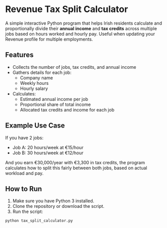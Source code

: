 # Revenue Tax Split Calculator

A simple interactive Python program that helps Irish residents calculate and proportionally divide their **annual income** and **tax credits** across multiple jobs based on hours worked and hourly pay. Useful when updating your Revenue profile for multiple employments.

## Features

- Collects the number of jobs, tax credits, and annual income
- Gathers details for each job:
  - Company name
  - Weekly hours
  - Hourly salary
- Calculates:
  - Estimated annual income per job
  - Proportional share of total income
  - Allocated tax credits and income for each job

## Example Use Case

If you have 2 jobs:
- Job A: 20 hours/week at €15/hour
- Job B: 30 hours/week at €12/hour

And you earn €30,000/year with €3,300 in tax credits, the program calculates how to split this fairly between both jobs, based on actual workload and pay.

## How to Run

1. Make sure you have Python 3 installed.
2. Clone the repository or download the script.
3. Run the script:

```bash
python tax_split_calculator.py
